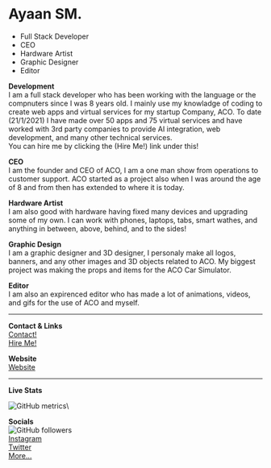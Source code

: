 # **Ayaan SM.**

- Full Stack Developer
- CEO
- Hardware Artist
- Graphic Designer 
- Editor

**Development**\
I am a full stack developer who has been working with the language or the compnuters since I was 8 years old. I mainly use my knowladge of coding to create web apps and virtual services for my startup Company, ACO. To date (21/1/2021) I have made over 50 apps and 75 virtual services and have worked with 3rd party companies to provide AI integration, web development, and many other technical services.\
You can hire me by clicking the (Hire Me!) link under this!

**CEO**\
I am the founder and CEO of ACO, I am a one man show from operations to customer support. ACO started as a project also when I was around the age of 8 and from then has extended to where it is today.

**Hardware Artist**\
I am also good with hardware having fixed many devices and upgrading some of my own. I can work with phones, laptops, tabs, smart wathes, and anything in between, above, behind, and to the sides! 

**Graphic Design**\
I am a graphic designer and 3D designer, I personaly make all logos, banners, and any other images and 3D objects related to ACO. My biggest project was making the props and items for the ACO Car Simulator.

**Editor**\
I am also an expirenced editor who has made a lot of animations, videos, and gifs for the use of ACO and myself. 

---------

**Contact & Links**\
[Contact!](mailto:lazoshowaco@gmail.com)\
[Hire Me!](mailto:lazoshowaco@gmail.com)

**Website**\
[Website](https://ayaan.smb.company/) 

---------

**Live Stats**

![GitHub metrics](https://metrics.lecoq.io/Ayaan-Codes)\

**Socials**\
![GitHub followers](https://img.shields.io/github/followers/Ayaan-Codes?label=Follow&style=social)\
[Instagram](https://instagram.com/a_co_official)\
[Twitter](https://twitter.com/ACO_company)\
[More...](https://ayaan-codes.github.io/aco.co)


